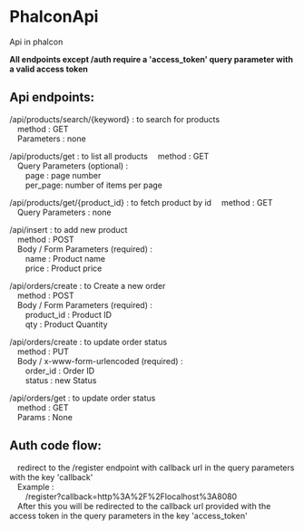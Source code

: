 # PhalconApi
Api in phalcon

**All endpoints except /auth require a 'access_token' query parameter with a valid access token**

## Api endpoints:
/api/products/search/{keyword} : to search for products  
&ensp;&ensp;method : GET  
&ensp;&ensp;Parameters : none  
  
/api/products/get : to list all products 
&ensp;&ensp;method : GET  
&ensp;&ensp;Query Parameters (optional) :  
&ensp;&ensp;&ensp;&ensp;page : page number  
&ensp;&ensp;&ensp;&ensp;per_page: number of items per page  
  
/api/products/get/{product_id} : to fetch product by id 
&ensp;&ensp;method : GET  
&ensp;&ensp;Query Parameters : none  
  
/api/insert : to add new product   
  &ensp;&ensp;method : POST  
  &ensp;&ensp;Body / Form Parameters (required) :  
  &ensp;&ensp;&ensp;&ensp;name : Product name  
  &ensp;&ensp;&ensp;&ensp;price : Product price  
  
/api/orders/create : to Create a new order   
  &ensp;&ensp;method : POST  
  &ensp;&ensp;Body / Form Parameters (required) :  
  &ensp;&ensp;&ensp;&ensp;product_id : Product ID  
  &ensp;&ensp;&ensp;&ensp;qty : Product Quantity  
  
/api/orders/create : to update order status   
  &ensp;&ensp;method : PUT  
  &ensp;&ensp;Body / x-www-form-urlencoded (required) :  
  &ensp;&ensp;&ensp;&ensp;order_id : Order ID  
  &ensp;&ensp;&ensp;&ensp;status : new Status  
  
/api/orders/get : to update order status   
  &ensp;&ensp;method : GET  
  &ensp;&ensp;Params : None    

## Auth code flow:  
  &ensp;&ensp;redirect to the /register endpoint with callback url in the query parameters with the key 'callback'  
  &ensp;&ensp;Example :  
  &ensp;&ensp;&ensp;&ensp;/register?callback=http%3A%2F%2Flocalhost%3A8080  
  &ensp;&ensp;After this you will be redirected to the callback url provided with the access token in the query parameters in the key 'access_token'
